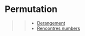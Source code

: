 # Permutation

>> - [Derangement](https://en.wikipedia.org/wiki/Derangement)
>> - [Rencontres numbers](https://en.wikipedia.org/wiki/Rencontres_numbers)